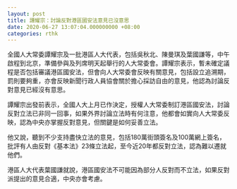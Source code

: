 ```yaml
---
layout: post
title: 譚耀宗：討論反對港區國安法意見已沒意思
date: 2020-06-27 13:07:04.000000000 +08:00
categories: rthk
---
```


全國人大常委譚耀宗及一批港區人大代表，包括吳秋北、陳曼琪及葉國謙等，中午啟程到北京，準備參與及列席明天起舉行的人大常委會。譚耀宗表示，暫未確定議程是否包括審議港區國安法，但會向人大常委會反映有關意見，包括設立追溯期，罰則要夠重，亦會反映新聞行政人員協會關於擔心採訪自由的意見，他認為討論反對意見已經沒有意思。

譚耀宗出發前表示，全國人大上月已作決定，授權人大常委制訂港區國安法，討論反對立法已非同一回事，如果外界討論立法時有何注意，他都會如實向人大常委反映，認為中央亦掌握反對意見，但關鍵是如何妥善立法。

他又說，聽到不少支持盡快立法的意見，包括180萬街頭簽名及100萬網上簽名，批評有人由反對《基本法》23條立法起，至今近20年都反對立法，認為難以遷就他們。

港區人大代表葉國謙就說，港區國安法不可能因為部分人反對而不立法，如果反對派提出的意見合適，中央亦會考慮。
